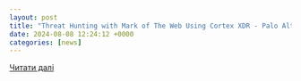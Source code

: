 ```yaml
---
layout: post
title: "Threat Hunting with Mark of The Web Using Cortex XDR - Palo Alto Networks Blog"
date: 2024-08-08 12:24:12 +0000
categories: [news]
---
```


[Читати далі](https://www.paloaltonetworks.com/blog/security-operations/threat-hunting-with-mark-of-the-web-using-cortex-xdr/)

